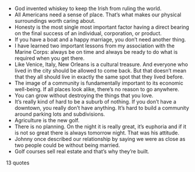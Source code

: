  - God invented whiskey to keep the Irish from ruling the world.
 - All Americans need a sense of place. That’s what makes our physical surroundings worth caring about.
 - Honesty is the most single most important factor having a direct bearing on the final success of an individual, corporation, or product.
 - If you have a boat and a happy marriage, you don’t need another thing.
 - I have learned two important lessons from my association with the Marine Corps: always be on time and always be ready to do what is required when you get there.
 - Like Venice, Italy, New Orleans is a cultural treasure. And everyone who lived in the city should be allowed to come back. But that doesn’t mean that they all should live in exactly the same spot that they lived before.
 - The image of a community is fundamentally important to its economic well-being. If all places look alike, there’s no reason to go anywhere.
 - You can grow without destroying the things that you love.
 - It’s really kind of hard to be a suburb of nothing. If you don’t have a downtown, you really don’t have anything. It’s hard to build a community around parking lots and subdivisions.
 - Agriculture is the new golf.
 - There is no planning. On the night it is really great, it’s euphoria and if it is not so great there is always tomorrow night. That was his attitude.
 - Johnny once described our relationship by saying we were as close as two people could be without being married.
 - Golf courses sell real estate and that’s why they’re built.

13 quotes